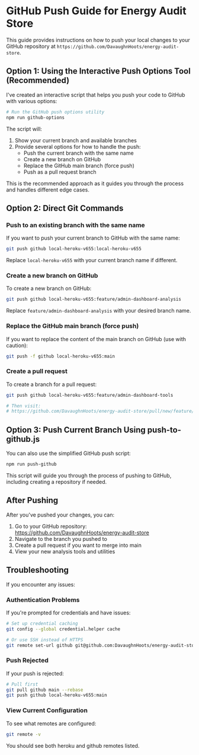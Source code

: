 # GitHub Push Guide for Energy Audit Store

This guide provides instructions on how to push your local changes to your GitHub repository at `https://github.com/DavaughnHoots/energy-audit-store`.

## Option 1: Using the Interactive Push Options Tool (Recommended)

I've created an interactive script that helps you push your code to GitHub with various options:

```bash
# Run the GitHub push options utility
npm run github-options
```

The script will:
1. Show your current branch and available branches
2. Provide several options for how to handle the push:
   - Push the current branch with the same name
   - Create a new branch on GitHub
   - Replace the GitHub main branch (force push)
   - Push as a pull request branch

This is the recommended approach as it guides you through the process and handles different edge cases.

## Option 2: Direct Git Commands

### Push to an existing branch with the same name

If you want to push your current branch to GitHub with the same name:

```bash
git push github local-heroku-v655:local-heroku-v655
```

Replace `local-heroku-v655` with your current branch name if different.

### Create a new branch on GitHub

To create a new branch on GitHub:

```bash
git push github local-heroku-v655:feature/admin-dashboard-analysis
```

Replace `feature/admin-dashboard-analysis` with your desired branch name.

### Replace the GitHub main branch (force push)

If you want to replace the content of the main branch on GitHub (use with caution):

```bash
git push -f github local-heroku-v655:main
```

### Create a pull request

To create a branch for a pull request:

```bash
git push github local-heroku-v655:feature/admin-dashboard-tools

# Then visit:
# https://github.com/DavaughnHoots/energy-audit-store/pull/new/feature/admin-dashboard-tools
```

## Option 3: Push Current Branch Using push-to-github.js

You can also use the simplified GitHub push script:

```bash
npm run push-github
```

This script will guide you through the process of pushing to GitHub, including creating a repository if needed.

## After Pushing

After you've pushed your changes, you can:

1. Go to your GitHub repository: https://github.com/DavaughnHoots/energy-audit-store
2. Navigate to the branch you pushed to
3. Create a pull request if you want to merge into main
4. View your new analysis tools and utilities

## Troubleshooting

If you encounter any issues:

### Authentication Problems

If you're prompted for credentials and have issues:

```bash
# Set up credential caching
git config --global credential.helper cache

# Or use SSH instead of HTTPS
git remote set-url github git@github.com:DavaughnHoots/energy-audit-store.git
```

### Push Rejected

If your push is rejected:

```bash
# Pull first
git pull github main --rebase
git push github local-heroku-v655:main
```

### View Current Configuration

To see what remotes are configured:

```bash
git remote -v
```

You should see both heroku and github remotes listed.
